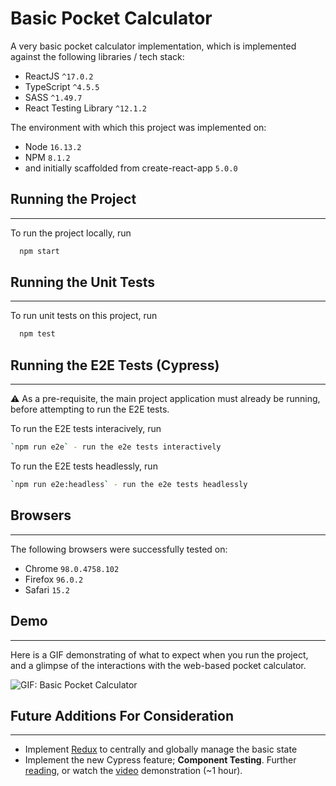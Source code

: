 # Basic Pocket Calculator

A very basic pocket calculator implementation, which is implemented against the following libraries / tech stack:

- ReactJS `^17.0.2`
- TypeScript `^4.5.5`
- SASS `^1.49.7`
- React Testing Library `^12.1.2`

The environment with which this project was implemented on:

- Node `16.13.2`
- NPM `8.1.2`
- and initially scaffolded from create-react-app `5.0.0`

## Running the Project
---
To run the project locally, run

```bash
  npm start
```

## Running the Unit Tests
---
To run unit tests on this project, run

```bash
  npm test
```

## Running the E2E Tests (Cypress)
---
⚠️ As a pre-requisite, the main project application must already be running, before attempting to run the E2E tests.

To run the E2E tests interacively, run

```bash
`npm run e2e` - run the e2e tests interactively
```

To run the E2E tests headlessly, run

```bash
`npm run e2e:headless` - run the e2e tests headlessly
```

## Browsers
---
The following browsers were successfully tested on:

- Chrome `98.0.4758.102`
- Firefox `96.0.2`
- Safari `15.2`
## Demo
---
Here is a GIF demonstrating of what to expect when you run the project, and a glimpse of the interactions with the web-based pocket calculator.

![GIF: Basic Pocket Calculator](https://user-images.githubusercontent.com/7581546/153953703-643e4513-ea07-4972-bab0-405a05c53cca.gif)

## Future Additions For Consideration
---
- Implement [Redux](https://redux.js.org/) to centrally and globally manage the basic state
- Implement the new Cypress feature; **Component Testing**. Further [reading](https://www.cypress.io/blog/2022/06/01/cypress-10-release/), or watch the [video](https://go.cypress.io/component-testing-recording) demonstration (~1 hour).